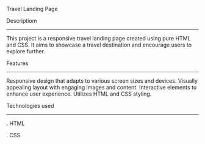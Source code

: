Travel Landing Page



Descriptiom
____________
This project is a responsive travel landing page created using pure HTML and CSS. It aims to showcase a travel destination and encourage users to explore further.



Features
_________
Responsive design that adapts to various screen sizes and devices. Visually appealing layout with engaging images and content. Interactive elements to enhance user experience. Utilizes HTML and CSS styling.


Technologies used
_________________

. HTML



. CSS
